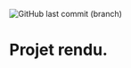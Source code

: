 ![GitHub last commit (branch)](https://img.shields.io/github/last-commit/SaturnaStudio/website/main)

# Projet rendu.